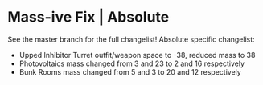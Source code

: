# Mass-ive Fix | Absolute
See the master branch for the full changelist!
Absolute specific changelist:
- Upped Inhibitor Turret outfit/weapon space to -38, reduced mass to 38
- Photovoltaics mass changed from 3 and 23 to 2 and 16 respectively
- Bunk Rooms mass changed from 5 and 3 to 20 and 12 respectively 
